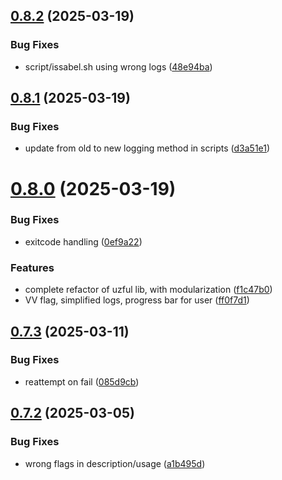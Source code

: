 ## [0.8.2](https://github.com/phonevox/pbackup/compare/v0.8.1...v0.8.2) (2025-03-19)


### Bug Fixes

* script/issabel.sh using wrong logs ([48e94ba](https://github.com/phonevox/pbackup/commit/48e94baacb54072557de6ea47ef3aad7e65bf041))



## [0.8.1](https://github.com/phonevox/pbackup/compare/v0.8.0...v0.8.1) (2025-03-19)


### Bug Fixes

* update from old to new logging method in scripts ([d3a51e1](https://github.com/phonevox/pbackup/commit/d3a51e13d85e1c4a822b869371545fa165a66776))



# [0.8.0](https://github.com/phonevox/pbackup/compare/v0.7.3...v0.8.0) (2025-03-19)


### Bug Fixes

* exitcode handling ([0ef9a22](https://github.com/phonevox/pbackup/commit/0ef9a2232361d65112ad58b38eecce099e2652eb))


### Features

* complete refactor of uzful lib, with modularization ([f1c47b0](https://github.com/phonevox/pbackup/commit/f1c47b09b0ee2596cda1cfa05e3812274de0ed08))
* VV flag, simplified logs, progress bar for user ([ff0f7d1](https://github.com/phonevox/pbackup/commit/ff0f7d1e529fd47bbf544e52a4444fb2e36f54e8))



## [0.7.3](https://github.com/phonevox/pbackup/compare/v0.7.2...v0.7.3) (2025-03-11)


### Bug Fixes

* reattempt on fail ([085d9cb](https://github.com/phonevox/pbackup/commit/085d9cb5d7946e2a7e332468d97192a6bcbd5a8d))



## [0.7.2](https://github.com/phonevox/pbackup/compare/v0.7.1...v0.7.2) (2025-03-05)


### Bug Fixes

* wrong flags in description/usage ([a1b495d](https://github.com/phonevox/pbackup/commit/a1b495d4b2b2c2b700692d5734380440815494c1))



